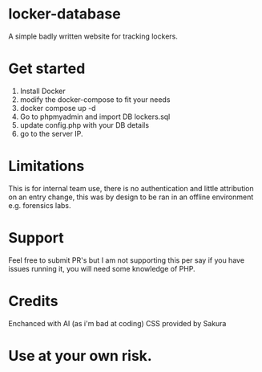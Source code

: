 # locker-database
A simple badly written website for tracking lockers.

# Get started  
1. Install Docker
2. modify the docker-compose to fit your needs
3. docker compose up -d
4. Go to phpmyadmin and import DB lockers.sql
5. update config.php with your DB details
6. go to the server IP.

# Limitations  
This is for internal team use, there is no authentication and little attribution on an entry change, this was by design to be ran in an offline environment e.g. forensics labs.

# Support  
Feel free to submit PR's but I am not supporting this per say if you have issues running it, you will need some knowledge of PHP.

# Credits  
Enchanced with AI (as i'm bad at coding)
CSS provided by Sakura

# Use at your own risk.  
